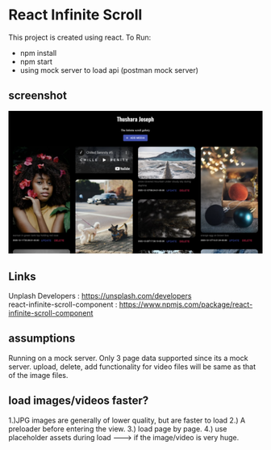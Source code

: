 # React Infinite Scroll

This project is created using react.
To Run:

- npm install
- npm start
- using mock server to load api (postman mock server)

## screenshot

![React Infinite Scroll](./Infinitescrool.png)

## Links

Unplash Developers : https://unsplash.com/developers <br/>
react-infinite-scroll-component : https://www.npmjs.com/package/react-infinite-scroll-component <br/>

## assumptions

Running on a mock server.
Only 3 page data supported since its a mock server.
upload, delete, add functionality for video files will be same as that of the image files.

## load images/videos faster?

1.)JPG images are generally of lower quality, but are faster to load
2.) A preloader before entering the view.
3.) load page by page.
4.) use placeholder assets during load ---> if the image/video is very huge.
